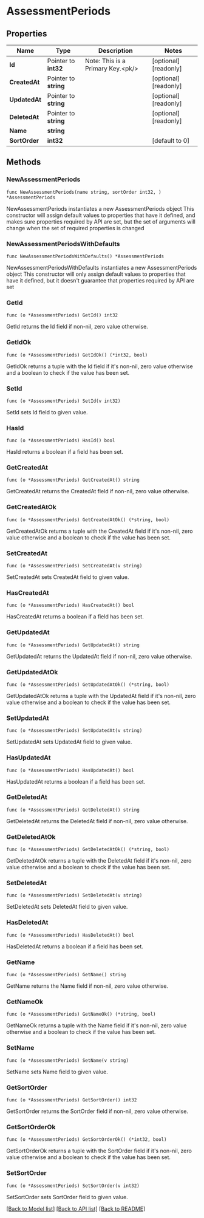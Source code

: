 # AssessmentPeriods

## Properties

Name | Type | Description | Notes
------------ | ------------- | ------------- | -------------
**Id** | Pointer to **int32** | Note: This is a Primary Key.&lt;pk/&gt; | [optional] [readonly] 
**CreatedAt** | Pointer to **string** |  | [optional] [readonly] 
**UpdatedAt** | Pointer to **string** |  | [optional] [readonly] 
**DeletedAt** | Pointer to **string** |  | [optional] [readonly] 
**Name** | **string** |  | 
**SortOrder** | **int32** |  | [default to 0]

## Methods

### NewAssessmentPeriods

`func NewAssessmentPeriods(name string, sortOrder int32, ) *AssessmentPeriods`

NewAssessmentPeriods instantiates a new AssessmentPeriods object
This constructor will assign default values to properties that have it defined,
and makes sure properties required by API are set, but the set of arguments
will change when the set of required properties is changed

### NewAssessmentPeriodsWithDefaults

`func NewAssessmentPeriodsWithDefaults() *AssessmentPeriods`

NewAssessmentPeriodsWithDefaults instantiates a new AssessmentPeriods object
This constructor will only assign default values to properties that have it defined,
but it doesn't guarantee that properties required by API are set

### GetId

`func (o *AssessmentPeriods) GetId() int32`

GetId returns the Id field if non-nil, zero value otherwise.

### GetIdOk

`func (o *AssessmentPeriods) GetIdOk() (*int32, bool)`

GetIdOk returns a tuple with the Id field if it's non-nil, zero value otherwise
and a boolean to check if the value has been set.

### SetId

`func (o *AssessmentPeriods) SetId(v int32)`

SetId sets Id field to given value.

### HasId

`func (o *AssessmentPeriods) HasId() bool`

HasId returns a boolean if a field has been set.

### GetCreatedAt

`func (o *AssessmentPeriods) GetCreatedAt() string`

GetCreatedAt returns the CreatedAt field if non-nil, zero value otherwise.

### GetCreatedAtOk

`func (o *AssessmentPeriods) GetCreatedAtOk() (*string, bool)`

GetCreatedAtOk returns a tuple with the CreatedAt field if it's non-nil, zero value otherwise
and a boolean to check if the value has been set.

### SetCreatedAt

`func (o *AssessmentPeriods) SetCreatedAt(v string)`

SetCreatedAt sets CreatedAt field to given value.

### HasCreatedAt

`func (o *AssessmentPeriods) HasCreatedAt() bool`

HasCreatedAt returns a boolean if a field has been set.

### GetUpdatedAt

`func (o *AssessmentPeriods) GetUpdatedAt() string`

GetUpdatedAt returns the UpdatedAt field if non-nil, zero value otherwise.

### GetUpdatedAtOk

`func (o *AssessmentPeriods) GetUpdatedAtOk() (*string, bool)`

GetUpdatedAtOk returns a tuple with the UpdatedAt field if it's non-nil, zero value otherwise
and a boolean to check if the value has been set.

### SetUpdatedAt

`func (o *AssessmentPeriods) SetUpdatedAt(v string)`

SetUpdatedAt sets UpdatedAt field to given value.

### HasUpdatedAt

`func (o *AssessmentPeriods) HasUpdatedAt() bool`

HasUpdatedAt returns a boolean if a field has been set.

### GetDeletedAt

`func (o *AssessmentPeriods) GetDeletedAt() string`

GetDeletedAt returns the DeletedAt field if non-nil, zero value otherwise.

### GetDeletedAtOk

`func (o *AssessmentPeriods) GetDeletedAtOk() (*string, bool)`

GetDeletedAtOk returns a tuple with the DeletedAt field if it's non-nil, zero value otherwise
and a boolean to check if the value has been set.

### SetDeletedAt

`func (o *AssessmentPeriods) SetDeletedAt(v string)`

SetDeletedAt sets DeletedAt field to given value.

### HasDeletedAt

`func (o *AssessmentPeriods) HasDeletedAt() bool`

HasDeletedAt returns a boolean if a field has been set.

### GetName

`func (o *AssessmentPeriods) GetName() string`

GetName returns the Name field if non-nil, zero value otherwise.

### GetNameOk

`func (o *AssessmentPeriods) GetNameOk() (*string, bool)`

GetNameOk returns a tuple with the Name field if it's non-nil, zero value otherwise
and a boolean to check if the value has been set.

### SetName

`func (o *AssessmentPeriods) SetName(v string)`

SetName sets Name field to given value.


### GetSortOrder

`func (o *AssessmentPeriods) GetSortOrder() int32`

GetSortOrder returns the SortOrder field if non-nil, zero value otherwise.

### GetSortOrderOk

`func (o *AssessmentPeriods) GetSortOrderOk() (*int32, bool)`

GetSortOrderOk returns a tuple with the SortOrder field if it's non-nil, zero value otherwise
and a boolean to check if the value has been set.

### SetSortOrder

`func (o *AssessmentPeriods) SetSortOrder(v int32)`

SetSortOrder sets SortOrder field to given value.



[[Back to Model list]](../README.md#documentation-for-models) [[Back to API list]](../README.md#documentation-for-api-endpoints) [[Back to README]](../README.md)



